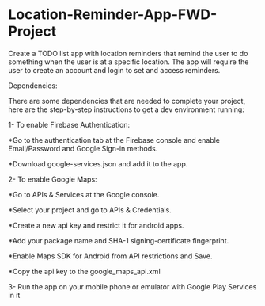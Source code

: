 # Location-Reminder-App-FWD-Project

Create a TODO list app with location reminders that remind the user to do something when the user is at a specific location. The app will require the user to create an account and login to set and access reminders.

Dependencies:

There are some dependencies that are needed to complete your project, here are the step-by-step instructions to get a dev environment running:

1- To enable Firebase Authentication:

*Go to the authentication tab at the Firebase console and enable Email/Password and Google Sign-in methods.

*Download google-services.json and add it to the app.

2- To enable Google Maps:

*Go to APIs & Services at the Google console.

*Select your project and go to APIs & Credentials.

*Create a new api key and restrict it for android apps.

*Add your package name and SHA-1 signing-certificate fingerprint.

*Enable Maps SDK for Android from API restrictions and Save.

*Copy the api key to the google_maps_api.xml

3- Run the app on your mobile phone or emulator with Google Play Services in it
